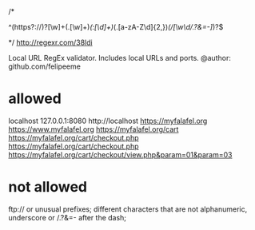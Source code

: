 /*

^(https?:\/\/)?[\w]+(\.[\w]+)*(\:[\d]+)*(\.[a-zA-Z\d]{2,})*(\/[\w\d\/\.\?\&\=\-]*)?$

*/
http://regexr.com/38ldi


Local URL RegEx validator. Includes local URLs and ports.
@author: github.com/felipeeme

# allowed
localhost
127.0.0.1:8080
http://localhost
https://myfalafel.org
https://www.myfalafel.org
https://myfalafel.org/cart
https://myfalafel.org/cart/checkout.php
https://myfalafel.org/cart/checkout.php
https://myfalafel.org/cart/checkout/view.php&param=01&param=03

# not allowed
ftp:// or unusual prefixes;
different characters that are not alphanumeric, underscore or /.?&=- after the dash;

